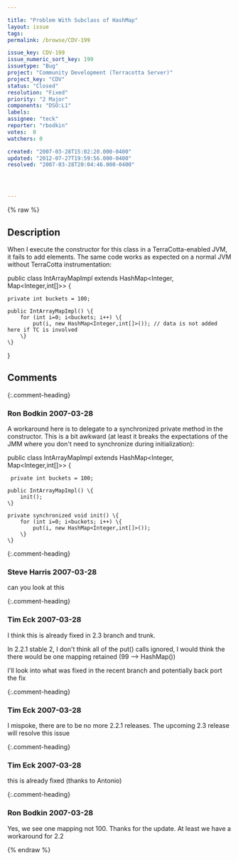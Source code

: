 ```yaml
---

title: "Problem With Subclass of HashMap"
layout: issue
tags: 
permalink: /browse/CDV-199

issue_key: CDV-199
issue_numeric_sort_key: 199
issuetype: "Bug"
project: "Community Development (Terracotta Server)"
project_key: "CDV"
status: "Closed"
resolution: "Fixed"
priority: "2 Major"
components: "DSO:L1"
labels: 
assignee: "teck"
reporter: "rbodkin"
votes:  0
watchers: 0

created: "2007-03-28T15:02:20.000-0400"
updated: "2012-07-27T19:59:56.000-0400"
resolved: "2007-03-28T20:04:46.000-0400"




---
```


{% raw %}

## Description

<div markdown="1" class="description">

When I execute the constructor for this class in a TerraCotta-enabled JVM, it fails to add elements. The same code works as expected on a normal JVM without TerraCotta instrumentation:

public class IntArrayMapImpl extends HashMap<Integer, Map<Integer,int[]>> \{

	private int buckets = 100;

	public IntArrayMapImpl() \{
		for (int i=0; i<buckets; i++) \{
			put(i, new HashMap<Integer,int[]>()); // data is not added here if TC is involved
		\}		
	\}
\}


</div>

## Comments


{:.comment-heading}
### **Ron Bodkin** <span class="date">2007-03-28</span>

<div markdown="1" class="comment">

A workaround here is to delegate to a synchronized private method in the constructor. This is a bit awkward (at least it breaks the expectations of the JMM where you don't need to synchronize during initialization):


public class IntArrayMapImpl extends HashMap<Integer, Map<Integer,int[]>> \{

     private int buckets = 100; 

	public IntArrayMapImpl() \{
		init();
	\}

	private synchronized void init() \{
		for (int i=0; i<buckets; i++) \{
			put(i, new HashMap<Integer,int[]>());
		\}				
	\}


</div>


{:.comment-heading}
### **Steve Harris** <span class="date">2007-03-28</span>

<div markdown="1" class="comment">

can you look at this

</div>


{:.comment-heading}
### **Tim Eck** <span class="date">2007-03-28</span>

<div markdown="1" class="comment">

I think this is already fixed in 2.3 branch and trunk. 

In 2.2.1 stable 2, I don't think all of the put() calls ignored, I would think the there would be one mapping retained (99 --> HashMap())

I'll look into what was fixed in the recent branch and potentially back port the fix



</div>


{:.comment-heading}
### **Tim Eck** <span class="date">2007-03-28</span>

<div markdown="1" class="comment">

I mispoke, there are to be no more 2.2.1 releases. The upcoming 2.3 release will resolve this issue

</div>


{:.comment-heading}
### **Tim Eck** <span class="date">2007-03-28</span>

<div markdown="1" class="comment">

this is already fixed (thanks to Antonio)

</div>


{:.comment-heading}
### **Ron Bodkin** <span class="date">2007-03-28</span>

<div markdown="1" class="comment">

Yes, we see one mapping not 100. Thanks for the update. At least we have a workaround for 2.2


</div>



{% endraw %}
